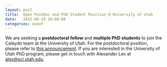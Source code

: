 ```yaml
---
layout: post
title:  Open PostDoc and PhD Student Position @ University of Utah
date:   2015-06-19 20:00:00
categories: event
---
```

We are seeking a **postdoctoral fellow** and **multiple PhD students** to join the Caleydo team at the University of Utah. For the postdoctoral position, please refer to [this announcement](http://www.sci.utah.edu/75-sci-opportunities/post-doc/536-post-doc-lex.html). If you are interested in the University of Utah PhD program, please get in touch with Alexander Lex at [alex@sci.utah.edu](mailto:alex@sci.utah.edu).